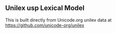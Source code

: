 Unilex usp Lexical Model
----------------------

This is built directly from Unicode.org unilex data at
https://github.com/unicode-org/unilex
